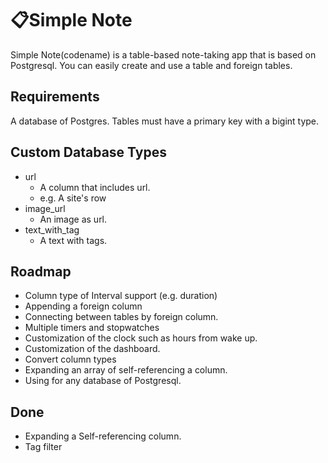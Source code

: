 # 📋Simple Note
Simple Note(codename) is a table-based note-taking app that is based on Postgresql. You can easily create and use a table and foreign tables.

## Requirements
A database of Postgres.
Tables must have a primary key with a bigint type.

## Custom Database Types
- url
    - A column that includes url.
    - e.g. A site's row
- image_url
    - An image as url.
- text_with_tag
    - A text with tags.


## Roadmap
- Column type of Interval support (e.g. duration)
- Appending a foreign column
- Connecting between tables by foreign column.
- Multiple timers and stopwatches
- Customization of the clock such as hours from wake up.
- Customization of the dashboard.
- Convert column types
- Expanding an array of self-referencing a column.
- Using for any database of Postgresql. 

## Done
- Expanding a Self-referencing column. 
- Tag filter 